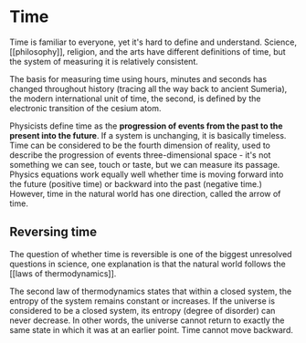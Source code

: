 # Time
Time is familiar to everyone, yet it's hard to define and understand. Science, [[philosophy]], religion, and the arts have different definitions of time, but the system of measuring it is relatively consistent.

The basis for measuring time using hours, minutes and seconds has changed throughout history (tracing all the way back to ancient Sumeria), the modern international unit of time, the second, is defined by the electronic transition of the cesium atom.

Physicists define time as the **progression of events from the past to the present into the future**. If a system is unchanging, it is basically timeless. Time can be considered to be the fourth dimension of reality, used to describe the progression of events three-dimensional space - it's not something we can see, touch or taste, but we can measure its passage. Physics equations work equally well whether time is moving forward into the future (positive time) or backward into the past (negative time.) However, time in the natural world has one direction, called the arrow of time.

## Reversing time
The question of whether time is reversible is one of the biggest unresolved questions in science, one explanation is that the natural world follows the [[laws of thermodynamics]]. 

The second law of thermodynamics states that within a closed system, the entropy of the system remains constant or increases. If the universe is considered to be a closed system, its entropy (degree of disorder) can never decrease. In other words, the universe cannot return to exactly the same state in which it was at an earlier point. Time cannot move backward.